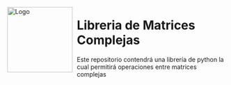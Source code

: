<img src="https://upload.wikimedia.org/wikipedia/commons/2/2f/Escuela_Colombiana_de_Ingenier%C3%ADa_2.jpg"
     alt="Logo"
     style="float: left; margin-right: 10px;" width="150"/>

# Libreria de Matrices Complejas
Este repositorio contendrá una librería de python la cual permitirá operaciones entre matrices complejas
